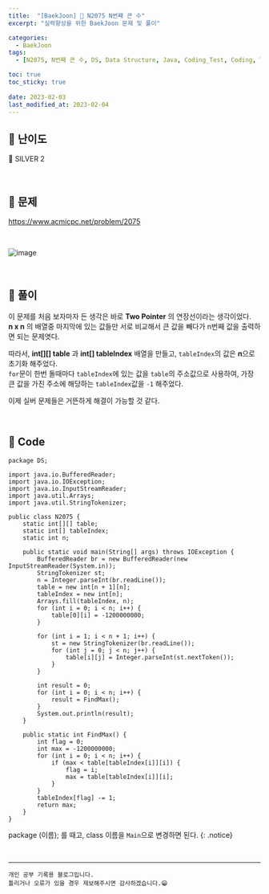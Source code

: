 ```yaml
---
title:  "[BaekJoon] 🥈 N2075 N번째 큰 수"
excerpt: "실력향상을 위한 BaekJoon 문제 및 풀이"

categories:
  - BaekJoon
tags:
  - [N2075, N번째 큰 수, DS, Data Structure, Java, Coding_Test, Coding, Test, baekJoon, 백준]

toc: true
toc_sticky: true
 
date: 2023-02-03
last_modified_at: 2023-02-04
---
```


## 📌 난이도

  🥈 SILVER 2

<br>

## 📌 문제

<https://www.acmicpc.net/problem/2075>

<br>

![image](https://user-images.githubusercontent.com/37824506/216508358-f5b254e1-f2f4-4a1b-989e-abc2a03c6fe5.png)


<br>

## 📌 풀이  

이 문제를 처음 보자마자 든 생각은 바로 **Two Pointer** 의 연장선이라는 생각이었다.  
**n x n** 의 배열중 마지막에 있는 값들만 서로 비교해서 큰 값을 빼다가 n번째 값을 출력하면 되는 문제엿다.  

따라서, **int[][] table** 과 **int[] tableIndex** 배열을 만들고, `tableIndex`의 값은 **n**으로 초기화 해주었다.  
`for`문이 한번 돌때마다 `tableIndex`에 있는 값을 `table`의 주소값으로 사용하여, 가장 큰 값을 가진 주소에 해당하는 `tableIndex`값을 `-1` 해주었다.

이제 실버 문제들은 거뜬하게 해결이 가능할 것 같다.

<br>

## 📌 Code

```
package DS;

import java.io.BufferedReader;
import java.io.IOException;
import java.io.InputStreamReader;
import java.util.Arrays;
import java.util.StringTokenizer;

public class N2075 {
    static int[][] table;
    static int[] tableIndex;
    static int n;

    public static void main(String[] args) throws IOException {
        BufferedReader br = new BufferedReader(new InputStreamReader(System.in));
        StringTokenizer st;
        n = Integer.parseInt(br.readLine());
        table = new int[n + 1][n];
        tableIndex = new int[n];
        Arrays.fill(tableIndex, n);
        for (int i = 0; i < n; i++) {
            table[0][i] = -1200000000;
        }

        for (int i = 1; i < n + 1; i++) {
            st = new StringTokenizer(br.readLine());
            for (int j = 0; j < n; j++) {
                table[i][j] = Integer.parseInt(st.nextToken());
            }
        }

        int result = 0;
        for (int i = 0; i < n; i++) {
            result = FindMax();
        }
        System.out.println(result);
    }

    public static int FindMax() {
        int flag = 0;
        int max = -1200000000;
        for (int i = 0; i < n; i++) {
            if (max < table[tableIndex[i]][i]) {
                flag = i;
                max = table[tableIndex[i]][i];
            }
        }
        tableIndex[flag] -= 1;
        return max;
    }
}
```

package (이름); 를 때고, class 이름을 `Main`으로 변경하면 된다.
{: .notice} 



<br>


***
    개인 공부 기록용 블로그입니다.
    틀리거나 오류가 있을 경우 제보해주시면 감사하겠습니다.😁